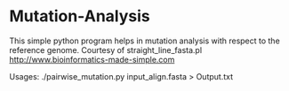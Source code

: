 # Mutation-Analysis
This simple python program helps in mutation analysis with respect to the reference genome. Courtesy of straight_line_fasta.pl http://www.bioinformatics-made-simple.com

Usages: ./pairwise_mutation.py input_align.fasta > Output.txt
